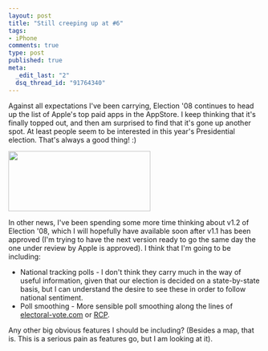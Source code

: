 ```yaml
--- 
layout: post
title: "Still creeping up at #6"
tags: 
- iPhone
comments: true
type: post
published: true
meta: 
  _edit_last: "2"
  dsq_thread_id: "91764340"
---
```

Against all expectations I've been carrying, Election '08 continues to head up the list of Apple's top paid apps in the AppStore. I keep thinking that it's finally topped out, and then am surprised to find that it's gone up another spot. At least people seem to be interested in this year's Presidential election. That's always a good thing! :)

<a href="http://brethorsting.com/blog/wp-content/uploads/2008/09/picture-2.png"><img class="alignnone size-medium wp-image-754" title="picture-2" src="http://brethorsting.com/blog/wp-content/uploads/2008/09/picture-2.png" alt="" width="283" height="120" /></a>

In other news, I've been spending some more time thinking about v1.2 of Election '08, which I will hopefully have available soon after v1.1 has been approved (I'm trying to have the next version ready to go the same day the one under review by Apple is approved). I think that I'm going to be including:
<ul>
	<li>National tracking polls - I don't think they carry much in the way of useful information, given that our election is decided on a state-by-state basis, but I can understand the desire to see these in order to follow national sentiment.</li>
	<li>Poll smoothing - More sensible poll smoothing along the lines of <a href="http://electoral-vote.com">electoral-vote.com</a> or <a href="http://www.realclearpolitics.com">RCP</a>.</li>
</ul>
<div>Any other big obvious features I should be including? (Besides a map, that is. This is a serious pain as features go, but I am looking at it). </div>
